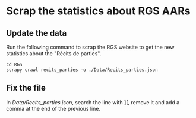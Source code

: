 # Scrap the statistics about RGS AARs

## Update the data

Run the following command to scrap the RGS website to get the new statistics about the
"Récits de parties".

```
cd RGS
scrapy crawl recits_parties -o ./Data/Recits_parties.json
```

## Fix the file

In *Data/Recits_parties.json*, search the line with ][,
remove it and add a comma at the end of the previous line.
